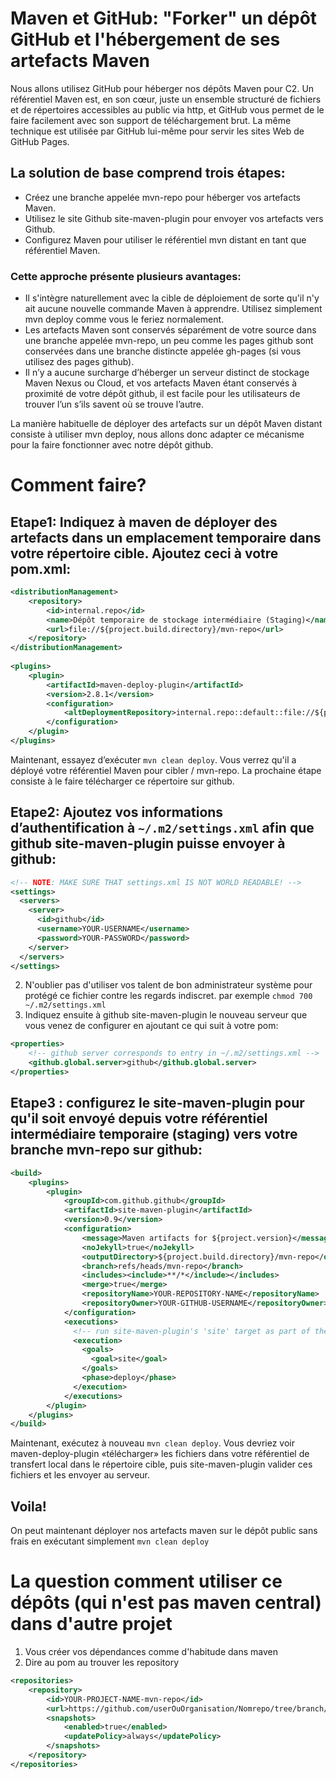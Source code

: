 # Maven et GitHub: "Forker" un dépôt GitHub et l'hébergement de ses artefacts Maven

Nous allons utilisez GitHub pour héberger nos dépôts Maven pour C2. Un référentiel Maven est, en son cœur, juste un ensemble structuré de fichiers et de répertoires accessibles au public via http, et GitHub vous permet de le faire facilement avec son support de téléchargement brut. La même technique est utilisée par GitHub lui-même pour servir les sites Web de GitHub Pages.

## La solution de base comprend trois étapes:

* Créez une branche appelée mvn-repo pour héberger vos artefacts Maven.
* Utilisez le site Github site-maven-plugin pour envoyer vos artefacts vers Github.
* Configurez Maven pour utiliser le référentiel mvn distant en tant que référentiel Maven.

### Cette approche présente plusieurs avantages:

* Il s'intègre naturellement avec la cible de déploiement de sorte qu'il n'y ait aucune nouvelle commande Maven à apprendre. Utilisez simplement mvn deploy comme vous le feriez normalement.
* Les artefacts Maven sont conservés séparément de votre source dans une branche appelée mvn-repo, un peu comme les pages github sont conservées dans une branche distincte appelée gh-pages (si vous utilisez des pages github).
* Il n’y a aucune surcharge d’héberger un serveur distinct de stockage Maven Nexus ou Cloud, et vos artefacts Maven étant conservés à proximité de votre dépôt github, il est facile pour les utilisateurs de trouver l’un s’ils savent où se trouve l’autre.

La manière habituelle de déployer des artefacts sur un dépôt Maven distant consiste à utiliser mvn deploy, nous allons donc adapter ce mécanisme pour la faire fonctionner avec notre dépôt github.

# Comment faire?

## Etape1: Indiquez à maven de déployer des artefacts dans un emplacement temporaire dans votre répertoire cible. Ajoutez ceci à votre pom.xml: 

```xml
<distributionManagement>
    <repository>
        <id>internal.repo</id>
        <name>Dépôt temporaire de stockage intermédiaire (Staging)</name>
        <url>file://${project.build.directory}/mvn-repo</url>
    </repository>
</distributionManagement>
 
<plugins>
    <plugin>
        <artifactId>maven-deploy-plugin</artifactId>
        <version>2.8.1</version>
        <configuration>
            <altDeploymentRepository>internal.repo::default::file://${project.build.directory}/mvn-repo</altDeploymentRepository>
        </configuration>
    </plugin>
</plugins>
```

Maintenant, essayez d’exécuter `mvn clean deploy`. Vous verrez qu'il a déployé votre référentiel Maven pour cibler / mvn-repo. La prochaine étape consiste à le faire télécharger ce répertoire sur github.

## Etape2: Ajoutez vos informations d’authentification à `~/.m2/settings.xml` afin que github site-maven-plugin puisse envoyer à github:

```xml
<!-- NOTE: MAKE SURE THAT settings.xml IS NOT WORLD READABLE! -->
<settings>
  <servers>
    <server>
      <id>github</id>
      <username>YOUR-USERNAME</username>
      <password>YOUR-PASSWORD</password>
    </server>
  </servers>
</settings>
```

2. N'oublier pas d'utiliser vos talent de bon administrateur système pour protégé ce fichier contre les regards indiscret. par exemple `chmod 700 ~/.m2/settings.xml`
3. Indiquez ensuite à github site-maven-plugin le nouveau serveur que vous venez de configurer en ajoutant ce qui suit à votre pom:

```xml
<properties>
    <!-- github server corresponds to entry in ~/.m2/settings.xml -->
    <github.global.server>github</github.global.server>
</properties>
```

## Etape3 : configurez le site-maven-plugin pour qu'il soit envoyé depuis votre référentiel intermédiaire temporaire (staging) vers votre branche mvn-repo sur github:

```xml
<build>
    <plugins>
        <plugin>
            <groupId>com.github.github</groupId>
            <artifactId>site-maven-plugin</artifactId>
            <version>0.9</version>
            <configuration>
                <message>Maven artifacts for ${project.version}</message>  <!-- git commit message -->
                <noJekyll>true</noJekyll>                                  <!-- disable webpage processing -->
                <outputDirectory>${project.build.directory}/mvn-repo</outputDirectory> <!-- matches distribution management repository url above -->
                <branch>refs/heads/mvn-repo</branch>                       <!-- remote branch name peut être master si vous souhaitez --> 
                <includes><include>**/*</include></includes>
                <merge>true</merge>                                        <!-- don't delete old artifacts -->
                <repositoryName>YOUR-REPOSITORY-NAME</repositoryName>      <!-- github repo name -->
                <repositoryOwner>YOUR-GITHUB-USERNAME</repositoryOwner>    <!-- github username  -->
            </configuration>
            <executions>
              <!-- run site-maven-plugin's 'site' target as part of the build's normal 'deploy' phase -->
              <execution>
                <goals>
                  <goal>site</goal>
                </goals>
                <phase>deploy</phase>
              </execution>
            </executions>
        </plugin>
    </plugins>
</build>
```

Maintenant, exécutez à nouveau `mvn clean deploy`. Vous devriez voir maven-deploy-plugin «télécharger» les fichiers dans votre référentiel de transfert local dans le répertoire cible, puis site-maven-plugin valider ces fichiers et les envoyer au serveur.

## Voila!

On peut maintenant déployer nos artefacts maven sur le dépôt public sans frais en exécutant simplement  `mvn clean deploy`

# La question comment utiliser ce dépôts (qui n'est pas maven central) dans d'autre projet

1. Vous créer vos dépendances comme d'habitude dans maven
2. Dire au pom au trouver les repository

```xml
<repositories>
    <repository>
        <id>YOUR-PROJECT-NAME-mvn-repo</id>
        <url>https://github.com/userOuOrganisation/Nomrepo/tree/branch/path</url>
        <snapshots>
            <enabled>true</enabled>
            <updatePolicy>always</updatePolicy>
        </snapshots>
    </repository>
</repositories>
```
